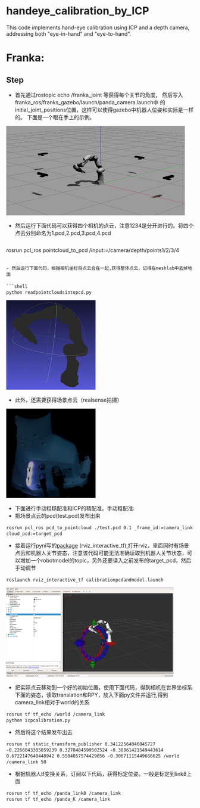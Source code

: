 # handeye_calibration_by_ICP
This code implements hand-eye calibration using ICP and a depth camera, 
addressing both "eye-in-hand" and "eye-to-hand".



# Franka:

## Step 

- 首先通过rostopic echo /franka_joint 等获得每个关节的角度，
然后写入franka_ros/franks_gazebo/launch/panda_camera.launch中
的initial_joint_positions位置，这样可以使得gazebo中机器人位姿和实际是一样的。
下面是一个眼在手上的示例。

<img src="image/gazebo.png" width="480" height="240"/><br/>

- 然后运行下面代码可以获得四个相机的点云，注意1234是分开进行的。将四个点云分别命名为1.pcd,2.pcd,3.pcd,4.pcd


  ```shell
rosrun pcl_ros pointcloud_to_pcd /input:=/camera/depth/points1/2/3/4
  ```

- 然后运行下面代码，根据相机坐标将点云合在一起,获得整体点云，记得在meshlab中去掉地面

```shell
python readpointcloudsintopcd.py
  ```

<img src="image/gazebo_pc.png" width="240" height="240"/><br/>

- 此外，还需要获得场景点云（realsense拍摄）

<img src="image/real_pc.png" width="240" height="240"/><br/>

- 下面进行手动粗糙配准和ICP的精配准。手动粗配准:
- 把场景点云的pcd(test.pcd)发布出来

```shell
rosrun pcl_ros pcd_to_pointcloud ./test.pcd 0.1 _frame_id:=camera_link cloud_pcd:=target_pcd
  ```

- 接着运行pyni写的[package](https://github.com/pyni/quick_depth_handeye_calibration_without_calibration_board) (rviz_interactive_tf),打开rviz，里面同时有场景点云和机器人关节姿态，注意该代码可能无法准确读取到机器人关节状态，可以增加一个robotmodel的topic，另外还要读入之前发布的target_pcd，然后手动调节

```shell
roslaunch rviz_interactive_tf calibrationpcdandmodel.launch
 ```
<img src="image/rviz.png" width="450" height="240"/><br/>

- 把实际点云移动到一个好的初始位置，使用下面代码，得到相机在世界坐标系下面的姿态，读取translation和RPY，放入下面py文件并运行,得到camera_link相对于world的关系
```shell
rosrun tf tf_echo /world /camera_link
python icpcalibration.py
 ```
- 然后将这个结果发布出去
```shell
rosrun tf static_transform_publisher 0.34122564046845727 -0.2266843385859239 0.3278484599502524 -0.38861421549443614 0.6722147648448942 0.5504857574429056 -0.30671115449666625 /world /camera_link 50
 ```

- 根据机器人tf变换关系，订阅以下代码，获得标定位姿。一般是标定到link8上面

```shell
rosrun tf tf_echo /panda_link8 /camera_link
rosrun tf tf_echo /panda_K /camera_link
 ```

